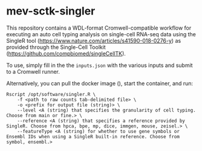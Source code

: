 # mev-sctk-singler

This repository contains a WDL-format Cromwell-compatible workflow for executing an auto cell typing analysis on single-cell RNA-seq data using the SingleR tool (https://www.nature.com/articles/s41590-018-0276-y) as provided through the Single-Cell Toolkit (https://github.com/compbiomed/singleCellTK).

To use, simply fill in the the `inputs.json` with the various inputs and submit to a Cromwell runner. 

Alternatively, you can pull the docker image (), start the container, and run: 

```
Rscript /opt/software/singler.R \
    -f <path to raw counts tab-delimited file> \
    -o <prefix for output file (string)> \
    --level <A (string) that specifies the granularity of cell typing. Choose from main or fine.> \
    --reference <A (string) that specifies a reference provided by SingleR. Choose from hpca, bpe, mp, dice, immgen, mouse, zeisel.> \
    --featureType <A (string) for whether to use gene symbols or Ensembl IDs when using a SingleR built-in reference. Choose from symbol, ensembl.>
```